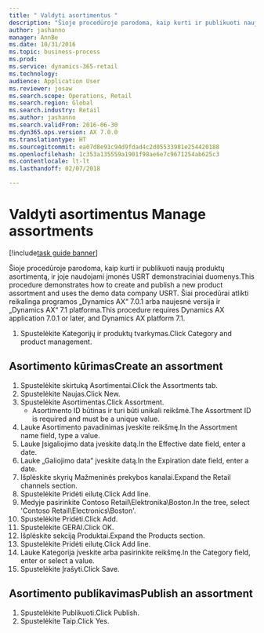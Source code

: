 ```yaml
--- 
title: " Valdyti asortimentus "
description: "Šioje procedūroje parodoma, kaip kurti ir publikuoti naują produktų asortimentą, ir joje naudojami įmonės USRT demonstraciniai duomenys."
author: jashanno
manager: AnnBe
ms.date: 10/31/2016
ms.topic: business-process
ms.prod: 
ms.service: dynamics-365-retail
ms.technology: 
audience: Application User
ms.reviewer: josaw
ms.search.scope: Operations, Retail
ms.search.region: Global
ms.search.industry: Retail
ms.author: jashanno
ms.search.validFrom: 2016-06-30
ms.dyn365.ops.version: AX 7.0.0
ms.translationtype: HT
ms.sourcegitcommit: ea07d8e91c94d9fdad4c2d05533981e254420188
ms.openlocfilehash: 1c353a135559a1901f98ae6e7c9671254ab625c3
ms.contentlocale: lt-lt
ms.lasthandoff: 02/07/2018

---
```

# <a name="manage-assortments"></a><span data-ttu-id="834b3-103"> Valdyti asortimentus </span><span class="sxs-lookup"><span data-stu-id="834b3-103">Manage assortments</span></span> 

[!include[task guide banner](../includes/task-guide-banner.md)]

<span data-ttu-id="834b3-104">Šioje procedūroje parodoma, kaip kurti ir publikuoti naują produktų asortimentą, ir joje naudojami įmonės USRT demonstraciniai duomenys.</span><span class="sxs-lookup"><span data-stu-id="834b3-104">This procedure demonstrates how to create and publish a new product assortment and uses the demo data company USRT.</span></span> <span data-ttu-id="834b3-105">Šiai procedūrai atlikti reikalinga programos „Dynamics AX“ 7.0.1 arba naujesnė versija ir „Dynamics AX“ 7.1 platforma.</span><span class="sxs-lookup"><span data-stu-id="834b3-105">This procedure requires Dynamics AX application 7.0.1 or later, and Dynamics AX platform 7.1.</span></span>  

1. <span data-ttu-id="834b3-106">Spustelėkite Kategorijų ir produktų tvarkymas.</span><span class="sxs-lookup"><span data-stu-id="834b3-106">Click Category and product management.</span></span>

## <a name="create-an-assortment"></a><span data-ttu-id="834b3-107">Asortimento kūrimas</span><span class="sxs-lookup"><span data-stu-id="834b3-107">Create an assortment</span></span>
1. <span data-ttu-id="834b3-108">Spustelėkite skirtuką Asortimentai.</span><span class="sxs-lookup"><span data-stu-id="834b3-108">Click the Assortments tab.</span></span>
2. <span data-ttu-id="834b3-109">Spustelėkite Naujas.</span><span class="sxs-lookup"><span data-stu-id="834b3-109">Click New.</span></span>
3. <span data-ttu-id="834b3-110">Spustelėkite Asortimentas.</span><span class="sxs-lookup"><span data-stu-id="834b3-110">Click Assortment.</span></span>
    * <span data-ttu-id="834b3-111">Asortimento ID būtinas ir turi būti unikali reikšmė.</span><span class="sxs-lookup"><span data-stu-id="834b3-111">The Assortment ID is required and must be a unique value.</span></span>  
4. <span data-ttu-id="834b3-112">Lauke Asortimento pavadinimas įveskite reikšmę.</span><span class="sxs-lookup"><span data-stu-id="834b3-112">In the Assortment name field, type a value.</span></span>
5. <span data-ttu-id="834b3-113">Lauke Įsigaliojimo data įveskite datą.</span><span class="sxs-lookup"><span data-stu-id="834b3-113">In the Effective date field, enter a date.</span></span>
6. <span data-ttu-id="834b3-114">Lauke „Galiojimo data“ įveskite datą.</span><span class="sxs-lookup"><span data-stu-id="834b3-114">In the Expiration date field, enter a date.</span></span>
7. <span data-ttu-id="834b3-115">Išplėskite skyrių Mažmeninės prekybos kanalai.</span><span class="sxs-lookup"><span data-stu-id="834b3-115">Expand the Retail channels section.</span></span>
8. <span data-ttu-id="834b3-116">Spustelėkite Pridėti eilutę.</span><span class="sxs-lookup"><span data-stu-id="834b3-116">Click Add line.</span></span>
9. <span data-ttu-id="834b3-117">Medyje pasirinkite Contoso Retail\Elektronika\Boston.</span><span class="sxs-lookup"><span data-stu-id="834b3-117">In the tree, select 'Contoso Retail\Electronics\Boston'.</span></span>
10. <span data-ttu-id="834b3-118">Spustelėkite Pridėti.</span><span class="sxs-lookup"><span data-stu-id="834b3-118">Click Add.</span></span>
11. <span data-ttu-id="834b3-119">Spustelėkite GERAI.</span><span class="sxs-lookup"><span data-stu-id="834b3-119">Click OK.</span></span>
12. <span data-ttu-id="834b3-120">Išplėskite sekciją Produktai.</span><span class="sxs-lookup"><span data-stu-id="834b3-120">Expand the Products section.</span></span>
13. <span data-ttu-id="834b3-121">Spustelėkite Pridėti eilutę.</span><span class="sxs-lookup"><span data-stu-id="834b3-121">Click Add line.</span></span>
14. <span data-ttu-id="834b3-122">Lauke Kategorija įveskite arba pasirinkite reikšmę.</span><span class="sxs-lookup"><span data-stu-id="834b3-122">In the Category field, enter or select a value.</span></span>
15. <span data-ttu-id="834b3-123">Spustelėkite Įrašyti.</span><span class="sxs-lookup"><span data-stu-id="834b3-123">Click Save.</span></span>

## <a name="publish-an-assortment"></a><span data-ttu-id="834b3-124">Asortimento publikavimas</span><span class="sxs-lookup"><span data-stu-id="834b3-124">Publish an assortment</span></span>
1. <span data-ttu-id="834b3-125">Spustelėkite Publikuoti.</span><span class="sxs-lookup"><span data-stu-id="834b3-125">Click Publish.</span></span>
2. <span data-ttu-id="834b3-126">Spustelėkite Taip.</span><span class="sxs-lookup"><span data-stu-id="834b3-126">Click Yes.</span></span>


